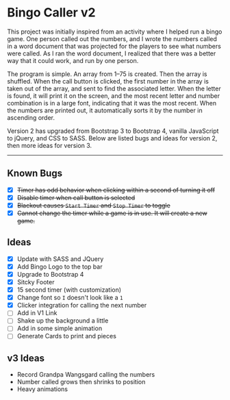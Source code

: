 # Bingo Caller v2

This project was initially inspired from an activity where I helped run a bingo game. One person called out the numbers, and I wrote the numbers called in a word document that was projected for the players to see what numbers were called. As I ran the word document, I realized that there was a better way that it could work, and run by one person.

The program is simple. An array from 1–75 is created. Then the array is shuffled. When the call button is clicked, the first number in the array is taken out of the array, and sent to find the associated letter. When the letter is found, it will print it on the screen, and the most recent letter and number combination is in a large font, indicating that it was the most recent. When the numbers are printed out, it automatically sorts it by the number in ascending order.
                        
Version 2 has upgraded from Bootstrap 3 to Bootstrap 4, vanilla JavaScript to jQuery, and CSS to SASS. Below are listed bugs and ideas for version 2, then more ideas for version 3.

---

## Known Bugs
- [x] ~~Timer has odd behavior when clicking within a second of turning it off~~
- [x] ~~Disable timer when call button is selected~~
- [x] ~~Blackout causes `Start Timer` and `Stop Timer` to toggle~~
- [x] ~~Cannot change the timer while a game is in use. It will create a new game.~~

## Ideas

- [x] Update with SASS and JQuery
- [x] Add Bingo Logo to the top bar
- [x] Upgrade to Bootstrap 4
- [x] Sitcky Footer
- [x] 15 second timer (with customization)
- [x] Change font so `I` doesn't look like a `1`
- [x] Clicker integration for calling the next number
- [ ] Add in V1 Link
- [ ] Shake up the background a little
- [ ] Add in some simple animation
- [ ] Generate Cards to print and pieces

## v3 Ideas
- Record Grandpa Wangsgard calling the numbers
- Number called grows then shrinks to position
- Heavy animations

